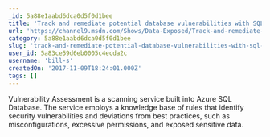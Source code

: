 ```yaml
---
_id: 5a88e1aabd6dca0d5f0d1bee
title: 'Track and remediate potential database vulnerabilities with SQL Vulnerability Assessment'
url: 'https://channel9.msdn.com/Shows/Data-Exposed/Track-and-remediate-potential-database-vulnerabilities-with-SQL-Vulnerability-Assessment'
category: 5a88e1aabd6dca0d5f0d1bee
slug: 'track-and-remediate-potential-database-vulnerabilities-with-sql-vulnerability-assessment'
user_id: 5a83ce59d6eb0005c4ecda2c
username: 'bill-s'
createdOn: '2017-11-09T18:24:01.000Z'
tags: []
---
```


Vulnerability Assessment is a scanning service built into Azure SQL Database. The service employs a knowledge base of rules that identify security vulnerabilities and deviations from best practices, such as misconfigurations, excessive permissions, and exposed sensitive data.
